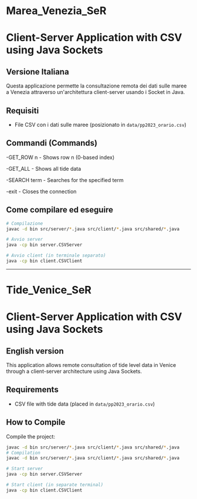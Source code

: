 # Marea_Venezia_SeR
# Client-Server Application with CSV using Java Sockets

<!-- Italian Version -->
<div align="left">
<h2>Versione Italiana</h2>

Questa applicazione permette la consultazione remota dei dati sulle maree a Venezia attraverso un'architettura client-server usando i Socket in Java.

## Requisiti
- File CSV con i dati sulle maree (posizionato in `data/pp2023_orario.csv`)

## Commandi (Commands)
-GET_ROW n - Shows row n (0-based index)

-GET_ALL - Shows all tide data

-SEARCH term - Searches for the specified term

-exit - Closes the connection

## Come compilare ed eseguire
```bash
# Compilazione
javac -d bin src/server/*.java src/client/*.java src/shared/*.java

# Avvio server
java -cp bin server.CSVServer

# Avvio client (in terminale separato)
java -cp bin client.CSVClient
```

---

# Tide_Venice_SeR
# Client-Server Application with CSV using Java Sockets
<!-- English Version -->
<div align="left">
<h2>English version</h2>

This application allows remote consultation of tide level data in Venice through a client-server architecture using Java Sockets.

## Requirements
- CSV file with tide data (placed in `data/pp2023_orario.csv`)

## How to Compile
Compile the project:
```bash
javac -d bin src/server/*.java src/client/*.java src/shared/*.java
# Compilation
javac -d bin src/server/*.java src/client/*.java src/shared/*.java

# Start server
java -cp bin server.CSVServer

# Start client (in separate terminal)
java -cp bin client.CSVClient
